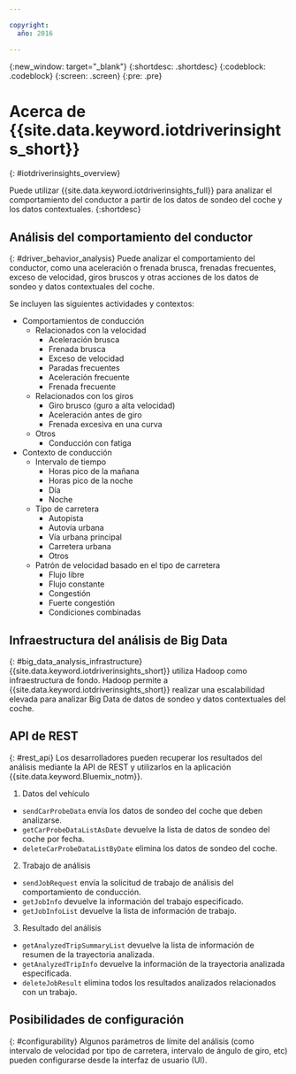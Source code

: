 ```yaml
---

copyright:
  año: 2016

---
```


{:new_window: target="_blank"}
{:shortdesc: .shortdesc}
{:codeblock: .codeblock}
{:screen: .screen}
{:pre: .pre}


# Acerca de {{site.data.keyword.iotdriverinsights_short}}
{: #iotdriverinsights_overview}

Puede utilizar {{site.data.keyword.iotdriverinsights_full}} para analizar el comportamiento del conductor a partir de los datos de sondeo del coche y los datos contextuales.
{:shortdesc}

## Análisis del comportamiento del conductor
{: #driver_behavior_analysis}
Puede analizar el comportamiento del conductor, como una aceleración o frenada brusca, frenadas frecuentes, exceso de velocidad, giros bruscos y otras acciones de los datos de sondeo y datos contextuales del coche. 

Se incluyen las siguientes actividades y contextos: 
 - Comportamientos de conducción 
    - Relacionados con la velocidad
       - Aceleración brusca
       - Frenada brusca
       - Exceso de velocidad
       - Paradas frecuentes
       - Aceleración frecuente
       - Frenada frecuente
    - Relacionados con los giros
       - Giro brusco (guro a alta velocidad)
       - Aceleración antes de giro
       - Frenada excesiva en una curva
    - Otros
       - Conducción con fatiga
 - Contexto de conducción
    - Intervalo de tiempo
       - Horas pico de la mañana
       - Horas pico de la noche
       - Día
       - Noche
    - Tipo de carretera
       - Autopista
       - Autovía urbana
       - Vía urbana principal
       - Carretera urbana
       - Otros
    - Patrón de velocidad basado en el tipo de carretera
       - Flujo libre
       - Flujo constante
       - Congestión
       - Fuerte congestión
       - Condiciones combinadas

## Infraestructura del análisis de Big Data
{: #big_data_analysis_infrastructure}
{{site.data.keyword.iotdriverinsights_short}} utiliza Hadoop como infraestructura de fondo. Hadoop permite a {{site.data.keyword.iotdriverinsights_short}} realizar una escalabilidad elevada para analizar Big Data de datos de sondeo y datos contextuales del coche. 

## API de REST
{: #rest_api}
Los desarrolladores pueden recuperar los resultados del análisis mediante la API de REST y utilizarlos en la aplicación {{site.data.keyword.Bluemix_notm}}. 
 1. Datos del vehículo
   - `sendCarProbeData` envía los datos de sondeo del coche que deben analizarse. 
   - `getCarProbeDataListAsDate` devuelve la lista de datos de sondeo del coche por fecha. 
   - `deleteCarProbeDataListByDate` elimina los datos de sondeo del coche. 
 2. Trabajo de análisis
   - `sendJobRequest` envía la solicitud de trabajo de análisis del comportamiento de conducción. 
   - `getJobInfo` devuelve la información del trabajo especificado. 
   - `getJobInfoList` devuelve la lista de información de trabajo. 
 3. Resultado del análisis 
   - `getAnalyzedTripSummaryList` devuelve la lista de información de resumen de la trayectoria analizada. 
   - `getAnalyzedTripInfo` devuelve la información de la trayectoria analizada especificada. 
   - `deleteJobResult` elimina todos los resultados analizados relacionados con un trabajo. 

## Posibilidades de configuración
{: #configurability}
Algunos parámetros de límite del análisis (como intervalo de velocidad por tipo de carretera, intervalo de ángulo de giro, etc) pueden configurarse desde la interfaz de usuario (UI). 
